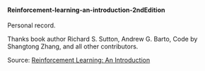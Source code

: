 #### Reinforcement-learning-an-introduction-2ndEdition
Personal record. 

Thanks book author Richard S. Sutton, Andrew G. Barto, Code by Shangtong Zhang, and all other 
contributors.

Source: [Reinforcement Learning: An Introduction](http://incompleteideas.net/book/the-book-2nd.html)
